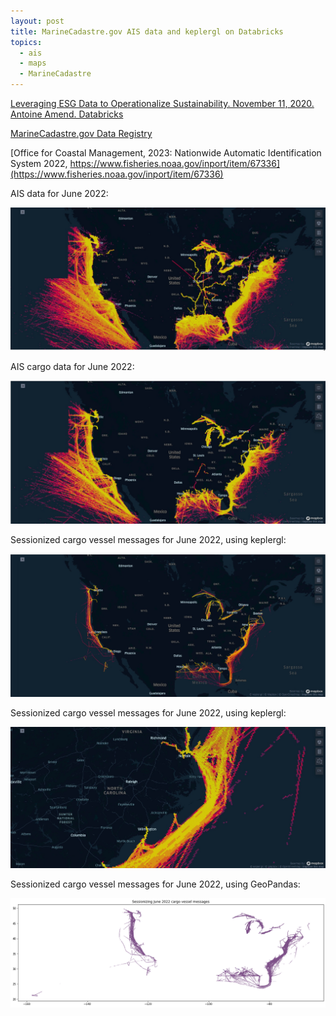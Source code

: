 ```yaml
---
layout: post
title: MarineCadastre.gov AIS data and keplergl on Databricks
topics:
  - ais
  - maps
  - MarineCadastre
---
```


[Leveraging ESG Data to Operationalize Sustainability. November 11, 2020. Antoine Amend. Databricks](https://www.databricks.com/blog/2020/11/11/leveraging-esg-data-to-operationalize-sustainability.html)

[MarineCadastre.gov Data Registry](https://marinecadastre.gov/data/)

[Office for Coastal Management, 2023: Nationwide Automatic Identification System 2022, https://www.fisheries.noaa.gov/inport/item/67336](https://www.fisheries.noaa.gov/inport/item/67336)

AIS data for June 2022: 

![June 2022](/images/MarineCadastre/keplergl-MarineCadastre.jpeg)

AIS cargo data for June 2022: 

![June 2022 cargo](/images/MarineCadastre/keplergl-MarineCadastre-cargo.jpeg)

Sessionized cargo vessel messages for June 2022, using keplergl:

![Sessionized cargo vessel messages for June 2022](/images/MarineCadastre/dbc-9528dae4-a240.cloud.databricks.com.jpeg)

Sessionized cargo vessel messages for June 2022, using keplergl:

![Sessionized cargo vessel messages for June 2022, using keplergl](/images/MarineCadastre/dbc-9528dae4-a240.cloud.databricks.com_zoom.jpeg)

Sessionized cargo vessel messages for June 2022, using GeoPandas:

![Sessionized cargo vessel messages for June 2022, using GeoPandas](/images/MarineCadastre/geopandas_sessionizing_june_2022.png)

